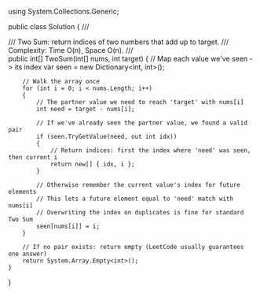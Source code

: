 using System.Collections.Generic;

public class Solution
{
    /// <summary>
    /// Two Sum: return indices of two numbers that add up to target.
    /// Complexity: Time O(n), Space O(n).
    /// </summary>
    public int[] TwoSum(int[] nums, int target)
    {
        // Map each value we've seen -> its index
        var seen = new Dictionary<int, int>();

        // Walk the array once
        for (int i = 0; i < nums.Length; i++)
        {
            // The partner value we need to reach 'target' with nums[i]
            int need = target - nums[i];

            // If we've already seen the partner value, we found a valid pair
            if (seen.TryGetValue(need, out int idx))
            {
                // Return indices: first the index where 'need' was seen, then current i
                return new[] { idx, i };
            }

            // Otherwise remember the current value's index for future elements
            // This lets a future element equal to 'need' match with nums[i]
            // Overwriting the index on duplicates is fine for standard Two Sum
            seen[nums[i]] = i;
        }

        // If no pair exists: return empty (LeetCode usually guarantees one answer)
        return System.Array.Empty<int>();
    }
}
